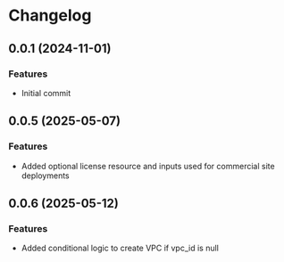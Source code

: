 # Changelog

## 0.0.1 (2024-11-01)

### Features
- Initial commit 

## 0.0.5 (2025-05-07)

### Features
- Added optional license resource and inputs used for commercial site deployments

## 0.0.6 (2025-05-12)

### Features
- Added conditional logic to create VPC if vpc_id is null
